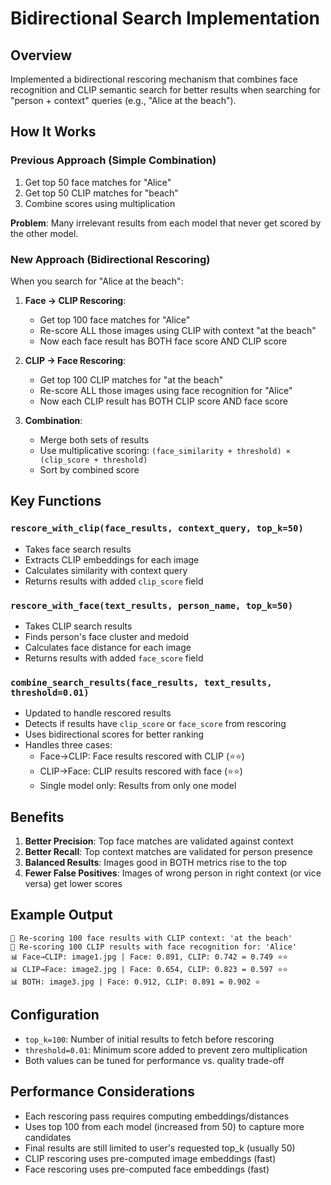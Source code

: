 # Bidirectional Search Implementation

## Overview
Implemented a bidirectional rescoring mechanism that combines face recognition and CLIP semantic search for better results when searching for "person + context" queries (e.g., "Alice at the beach").

## How It Works

### Previous Approach (Simple Combination)
1. Get top 50 face matches for "Alice"
2. Get top 50 CLIP matches for "beach"
3. Combine scores using multiplication

**Problem**: Many irrelevant results from each model that never get scored by the other model.

### New Approach (Bidirectional Rescoring)
When you search for "Alice at the beach":

1. **Face → CLIP Rescoring**:
   - Get top 100 face matches for "Alice"
   - Re-score ALL those images using CLIP with context "at the beach"
   - Now each face result has BOTH face score AND CLIP score

2. **CLIP → Face Rescoring**:
   - Get top 100 CLIP matches for "at the beach"
   - Re-score ALL those images using face recognition for "Alice"
   - Now each CLIP result has BOTH CLIP score AND face score

3. **Combination**:
   - Merge both sets of results
   - Use multiplicative scoring: `(face_similarity + threshold) × (clip_score + threshold)`
   - Sort by combined score

## Key Functions

### `rescore_with_clip(face_results, context_query, top_k=50)`
- Takes face search results
- Extracts CLIP embeddings for each image
- Calculates similarity with context query
- Returns results with added `clip_score` field

### `rescore_with_face(text_results, person_name, top_k=50)`
- Takes CLIP search results
- Finds person's face cluster and medoid
- Calculates face distance for each image
- Returns results with added `face_score` field

### `combine_search_results(face_results, text_results, threshold=0.01)`
- Updated to handle rescored results
- Detects if results have `clip_score` or `face_score` from rescoring
- Uses bidirectional scores for better ranking
- Handles three cases:
  - Face→CLIP: Face results rescored with CLIP (⭐⭐)
  - CLIP→Face: CLIP results rescored with face (⭐⭐)
  - Single model only: Results from only one model

## Benefits

1. **Better Precision**: Top face matches are validated against context
2. **Better Recall**: Top context matches are validated for person presence
3. **Balanced Results**: Images good in BOTH metrics rise to the top
4. **Fewer False Positives**: Images of wrong person in right context (or vice versa) get lower scores

## Example Output

```
🔄 Re-scoring 100 face results with CLIP context: 'at the beach'
🔄 Re-scoring 100 CLIP results with face recognition for: 'Alice'
📊 Face→CLIP: image1.jpg | Face: 0.891, CLIP: 0.742 = 0.749 ⭐⭐
📊 CLIP→Face: image2.jpg | Face: 0.654, CLIP: 0.823 = 0.597 ⭐⭐
📊 BOTH: image3.jpg | Face: 0.912, CLIP: 0.891 = 0.902 ⭐
```

## Configuration

- `top_k=100`: Number of initial results to fetch before rescoring
- `threshold=0.01`: Minimum score added to prevent zero multiplication
- Both values can be tuned for performance vs. quality trade-off

## Performance Considerations

- Each rescoring pass requires computing embeddings/distances
- Uses top 100 from each model (increased from 50) to capture more candidates
- Final results are still limited to user's requested top_k (usually 50)
- CLIP rescoring uses pre-computed image embeddings (fast)
- Face rescoring uses pre-computed face embeddings (fast)
